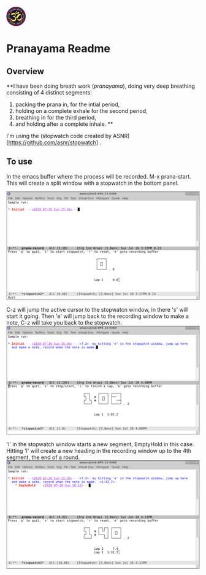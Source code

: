 ![अ](Om3reallysmall.jpg)
# Pranayama Readme
## Overview
**I have been doing breath work (*pranayama*), doing very deep breathing consisting of 4 distinct segments:  
1. packing the prana in, for the intial period,   
2. holding on a complete exhale for the second period,   
3. breathing in for the third period,   
4. and holding after a complete inhale.   **

I'm using the (stopwatch code created by ASNR) [https://github.com/asnr/stopwatch] . 

## To use
   In the emacs buffer where the process will be recorded. M-x prana-start. This will create a split window with a stopwatch in the bottom panel. 

![After executing M-x prana-start in the top window](images/Screenshot_2020-07-26_15-37-49.png "After executing M-x prana-start in the top window")


C-z will jump the active cursor to the stopwatcn window, in there 's' will start it going. Then 'e' will jump back to the recording window to make a note, C-z will take you back to the stopwatch.
![Taking a note](images/Screenshot_2020-07-26_16-09-04.png "using 'e' to jump back to recording window")

'l' in the stopwatch window starts a new segment, EmptyHold in this case. Hitting 'l' will create a new heading in the recording window up to the 4th segment, the end of a round.
![Taking a note](images/Screenshot_2020-07-26_16-13-10.png "using 'e' to jump back to recording window")













